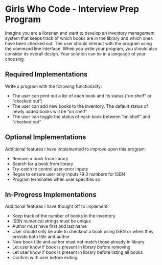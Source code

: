 # Girls Who Code - Interview Prep Program
Imagine you are a librarian and want to develop an inventory management system that keeps track of which
books are in the library and which ones have been checked out. The user should interact with the program using the command line interface. When you write your program, you should also consider its overall design. Your solution can be in a language of your choosing.

## Required Implementations
Write a program  with the following functionality:
- The user can print out a list of each book and its status (“on shelf” or “checked out”) 
- The user can add new books to the inventory. The default status of newly added books will be “on shelf”
- The user can toggle the status of each book between “on shelf” and “checked out”

## Optional Implementations
Additional features I have implemented to improve upon this program:
- Remove a book from library
- Search for a book from library
- Try-catch to control user-error inputs
- Regex to ensure user only inputs ~~13~~ 3 numbers for ISBN
- Program terminates when user specifies so

## In-Progress Implementations
Additional features I have thought off to implement:
- Keep track of the number of books in the inventory
- ISBN numerical strings must be unique
- Author must have first and last name
- User should only be able to checkout a book using ISBN or when they provide both title and author
- New book title and author must not match those already in library
- Let user know if book is present in library before removing
- Let user know if book is present in library before listing all books
- Confirm with user before exiting

